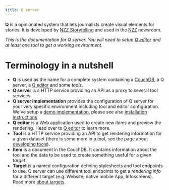 ```yaml
---
title: Q server
---
```

__Q__ is a opinionated system that lets journalists create visual elements for stories. It is developed by [NZZ Storytelling](https://www.nzz.ch/storytelling) and used in the [NZZ](https://www.nzz.ch) newsroom.

_This is the documentation for Q server. You will need to setup [Q editor](https://nzzdev.github.io/Q-editor) and at least one tool to get a working environment._

# Terminology in a nutshell
- __Q__ is used as the name for a complete system containing a [CouchDB](https://couchdb.apache.org/), a Q server, a [Q editor](https://nzzdev.github.io/Q-editor) and some _tools_.
- __Q server__ is a HTTP service providing an API as a proxy to several tool services
- __Q server implementation__ provides the configuration of Q server for your very specific environment including tool and editor configuration. We've setup a [demo implementation](https://github.com/nzzdev/Q-server-demo), please see also [installation instructions](install.html)
- __Q editor__ is a Web application used to create new _items_ and preview the rendering. Head over to [Q editor](https://nzzdev.github.io/Q-editor) to learn more.
- __Tool__ is a HTTP service providing an API to get rendering information for a given dataset (there is some more in a tool, see the page about [developing tools](developing-tools.html)).
- __Item__ is a document in the CouchDB. It contains information about the tool and the data to be used to create something useful for a given _target_.
- __Target__ is a named configuration defining stylesheets and tool endpoints to use. Q server can use different tool endpoints to get a _rendering info_ for a different target (e.g. Website, native mobile App, Infoscreens). Read more [about targets](about-targets.html).

